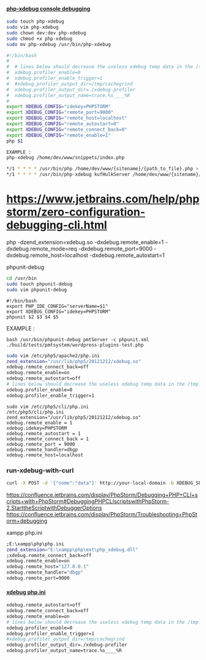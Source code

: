 #### <a href="/snippets/devops/xdebug/#php-xdebug-console-confgiguration">php-xdebug console debugging</a>
````bash
sudo touch php-xdebug
sudo vim php-xdebug
sudo chown dev:dev php-xdebug
sudo chmod +x php-xdebug
sudo mv php-xdebug /usr/bin/php-xdebug
````
 
````bash
#!/bin/bash
#
#  # lines below should decrease the useless xdebug temp data in the /tmp folder
#  xdebug.profiler_enable=0
#  xdebug.profiler_enable_trigger=1
#  #xdebug.profiler_output_dir=/tmp/cachegrind
#  xdebug.profiler_output_dir=./xdebug-profiler
#  xdebug.profiler_output_name=trace.%s____%R
#
export XDEBUG_CONFIG="idekey=PHPSTORM"
export XDEBUG_CONFIG="remote_port=9000"
export XDEBUG_CONFIG="remote_host=localhost"
export XDEBUG_CONFIG="remote_autostart=0"
export XDEBUG_CONFIG="remote_connect_back=0"
export XDEBUG_CONFIG="remote_enable=1"
php $1
````

````bash
EXAMPLE : 
php-xdebug /home/dev/www/snippets/index.php
````

````bash
*/1 * * * * /usr/bin/php /home/dev/www/{sitename}/{path_to_file}.php > /dev/null 2>&1 &
*/1 * * * * /usr/bin/php-xdebug kufHulkServer /home/dev/www/{sitename}/{path_to_file}.php > /dev/null 2>&1 &
````

# https://www.jetbrains.com/help/phpstorm/zero-configuration-debugging-cli.html
php -dzend_extension=xdebug.so -dxdebug.remote_enable=1 -dxdebug.remote_mode=req -dxdebug.remote_port=9000 -dxdebug.remote_host=localhost -dxdebug.remote_autostart=1 <path>

phpunit-debug

````bash
cd /usr/bin
sudo touch phpunit-debug
sudo vim phpunit-debug
````

````
#!/bin/bash
export PHP_IDE_CONFIG="serverName=$1"
export XDEBUG_CONFIG="idekey=PHPSTORM"
phpunit $2 $3 $4 $5
````

EXAMPLE : 
````
bash /usr/bin/phpunit-debug pmtServer -c phpunit.xml ./build/tests/pmtsystem/wordpress-plugins-test.php
````

````bash
sudo vim /etc/php5/apache2/php.ini
zend_extension="/usr/lib/php5/20121212/xdebug.so"
xdebug.remote_connect_back=off
xdebug.remote_enable=on
xdebug.remote_autostart=off
# lines below should decrease the useless xdebug temp data in the /tmp folder
xdebug.profiler_enable=0
xdebug.profiler_enable_trigger=1
````

````
sudo vim /etc/php5/cli/php.ini
/etc/php5/cli/php.ini
zend_extension="/usr/lib/php5/20121212/xdebug.so"
xdebug.remote_enable = 1
xdebug.idekey=PHPSTORM
xdebug.remote_autostart = 1
xdebug.remote_connect_back = 1
xdebug.remote_port = 9000
xdebug.remote_handler=dbgp
xdebug.remote_host=localhost
````

### run-xdebug-with-curl
```bash
curl -X POST -d '{"some":"data"}' http://your-local-domain -b XDEBUG_SESSION=PHPSTORM
```

https://confluence.jetbrains.com/display/PhpStorm/Debugging+PHP+CLI+scripts+with+PhpStorm#DebuggingPHPCLIscriptswithPhpStorm-2.StarttheScriptwithDebuggerOptions
https://confluence.jetbrains.com/display/PhpStorm/Troubleshooting+PhpStorm+debugging

xampp php.ini

```bash
;E:\xampp\php\php.ini
zend_extension="E:\xampp\php\ext\php_xdebug.dll"
;xdebug.remote_connect_back=off
xdebug.remote_enable=on
xdebug.remote_host="127.0.0.1"
xdebug.remote_handler="dbgp"
xdebug.remote_port=9000
```

#### <a href="/snippets/devops/xdebug/#xdebug-default-confgiguration">xdebug php.ini</a>

```bash
xdebug.remote_autostart=off
xdebug.remote_connect_back=off
xdebug.remote_enable=on
# lines below should decrease the useless xdebug temp data in the /tmp folder
xdebug.profiler_enable=0
xdebug.profiler_enable_trigger=1
#xdebug.profiler_output_dir=/tmp/cachegrind
xdebug.profiler_output_dir=./xdebug-profiler
xdebug.profiler_output_name=trace.%s____%R
```